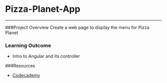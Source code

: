 # Pizza-Planet-App

-----------------

###Project Overview
Create a web page to display the menu for Pizza Planet

### Learning Outcome
* Intro to Angular and its controller

###Resources
* [Codecademy](http://www.codecademy.com/)
